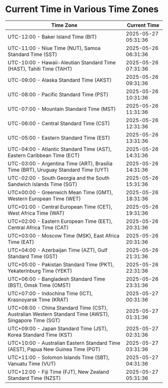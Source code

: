 # Current Time in Various Time Zones

| Time Zone | Current Time |
|-----------|--------------|
| UTC-12:00 - Baker Island Time (BIT) | 2025-05-27 05:31:36 |
| UTC-11:00 - Niue Time (NUT), Samoa Standard Time (SST) | 2025-05-26 06:31:36 |
| UTC-10:00 - Hawaii-Aleutian Standard Time (HAST), Tahiti Time (TAHT) | 2025-05-26 07:31:36 |
| UTC-09:00 - Alaska Standard Time (AKST) | 2025-05-26 09:31:36 |
| UTC-08:00 - Pacific Standard Time (PST) | 2025-05-26 10:31:36 |
| UTC-07:00 - Mountain Standard Time (MST) | 2025-05-26 11:31:36 |
| UTC-06:00 - Central Standard Time (CST) | 2025-05-26 12:31:36 |
| UTC-05:00 - Eastern Standard Time (EST) | 2025-05-26 13:31:36 |
| UTC-04:00 - Atlantic Standard Time (AST), Eastern Caribbean Time (ECT) | 2025-05-26 14:31:36 |
| UTC-03:00 - Argentina Time (ART), Brasília Time (BRT), Uruguay Standard Time (UYT) | 2025-05-26 14:31:36 |
| UTC-02:00 - South Georgia and the South Sandwich Islands Time (SGT) | 2025-05-26 15:31:36 |
| UTC±00:00 - Greenwich Mean Time (GMT), Western European Time (WET) | 2025-05-26 18:31:36 |
| UTC+01:00 - Central European Time (CET), West Africa Time (WAT) | 2025-05-26 19:31:36 |
| UTC+02:00 - Eastern European Time (EET), Central Africa Time (CAT) | 2025-05-26 20:31:36 |
| UTC+03:00 - Moscow Time (MSK), East Africa Time (EAT) | 2025-05-26 20:31:36 |
| UTC+04:00 - Azerbaijan Time (AZT), Gulf Standard Time (GST) | 2025-05-26 21:31:36 |
| UTC+05:00 - Pakistan Standard Time (PKT), Yekaterinburg Time (YEKT) | 2025-05-26 22:31:36 |
| UTC+06:00 - Bangladesh Standard Time (BST), Omsk Time (OMST) | 2025-05-26 23:31:36 |
| UTC+07:00 - Indochina Time (ICT), Krasnoyarsk Time (KRAT) | 2025-05-27 00:31:36 |
| UTC+08:00 - China Standard Time (CST), Australian Western Standard Time (AWST), Singapore Time (SGT) | 2025-05-27 01:31:36 |
| UTC+09:00 - Japan Standard Time (JST), Korea Standard Time (KST) | 2025-05-27 02:31:36 |
| UTC+10:00 - Australian Eastern Standard Time (AEST), Papua New Guinea Time (PGT) | 2025-05-27 03:31:36 |
| UTC+11:00 - Solomon Islands Time (SBT), Vanuatu Time (VUT) | 2025-05-27 04:31:36 |
| UTC+12:00 - Fiji Time (FJT), New Zealand Standard Time (NZST) | 2025-05-27 05:31:36 |

